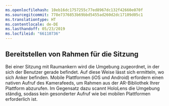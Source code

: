 ```yaml
---
ms.openlocfilehash: 10eb16dc1757255c77ed8967dc132f42660e070f
ms.sourcegitcommit: 778e7376853b69bbd5455ad260d2dc17109d05c1
ms.translationtype: HT
ms.contentlocale: de-DE
ms.lasthandoff: 05/23/2019
ms.locfileid: "66110736"
---
```

## <a name="provide-frames-to-the-session"></a>Bereitstellen von Rahmen für die Sitzung

Bei einer Sitzung mit Raumankern wird die Umgebung zugeordnet, in der sich der Benutzer gerade befindet. Auf diese Weise lässt sich ermitteln, wo sich Anker befinden. Mobile Plattformen (iOS und Android) erfordern einen nativen Aufruf des Kamerafeeds, um Rahmen aus der AR-Bibliothek Ihrer Plattform abzurufen. Im Gegensatz dazu scannt HoloLens die Umgebung ständig, sodass kein gesonderter Aufruf wie bei mobilen Plattformen erforderlich ist.